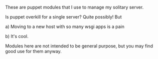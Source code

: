 These are puppet modules that I use to manage my solitary server.

Is puppet overkill for a single server? Quite possibly! But

a) Moving to a new host with so many wsgi apps is a pain

b) It's cool.

Modules here are not intended to be general purpose, but you
may find good use for them anyway.
